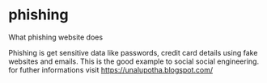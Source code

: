 # phishing


What phishing website does

Phishing is get sensitive data like passwords, credit card details using fake websites and emails. This is the good example to social 
social engineering. 
for futher informations visit  https://unalupotha.blogspot.com/


